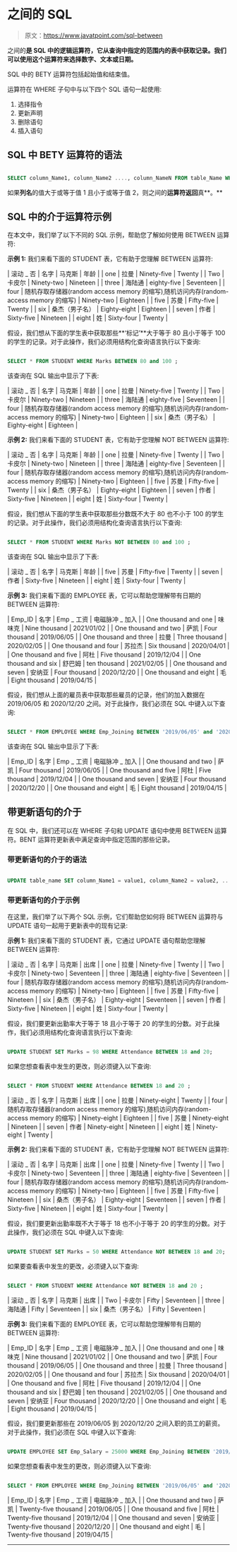 # 之间的 SQL

> 原文：<https://www.javatpoint.com/sql-between>

之间的**是 SQL 中的逻辑运算符，它从查询中指定的范围内的表中获取记录。我们可以使用这个运算符来选择数字、文本或日期。**

SQL 中的 BETY 运算符包括起始值和结束值。

运算符在 WHERE 子句中与以下四个 SQL 语句一起使用:

1.  选择指令
2.  更新声明
3.  删除语句
4.  插入语句

## SQL 中 BETY 运算符的语法

```sql

SELECT column_Name1, column_Name2 ...., column_NameN FROM table_Name WHERE column_name BETWEEN value1 and value2 ;

```

如果**列名**的值大于或等于值 1 且小于或等于值 2，则之间的**运算符返回**真**。**

## SQL 中的介于运算符示例

在本文中，我们举了以下不同的 SQL 示例，帮助您了解如何使用 BETWEEN 运算符:

**示例 1:** 我们来看下面的 STUDENT 表，它有助于您理解 BETWEEN 运算符:

| 滚动 _ 否 | 名字 | 马克斯 | 年龄 |
| one | 拉曼 | Ninety-five | Twenty |
| Two | 卡皮尔 | Ninety-two | Nineteen |
| three | 海陆通 | eighty-five | Seventeen |
| four | 随机存取存储器(random access memory 的缩写)ˌ随机访问内存(random-access memory 的缩写) | Ninety-two | Eighteen |
| five | 苏曼 | Fifty-five | Twenty |
| six | 桑杰（男子名） | Eighty-eight | Eighteen |
| seven | 作者 | Sixty-five | Nineteen |
| eight | 姓 | Sixty-four | Twenty |

假设，我们想从下面的学生表中获取那些**‘标记’**大于等于 80 且小于等于 100 的学生的记录。对于此操作，我们必须用结构化查询语言执行以下查询:

```sql

SELECT * FROM STUDENT WHERE Marks BETWEEN 80 and 100 ;

```

该查询在 SQL 输出中显示了下表:

| 滚动 _ 否 | 名字 | 马克斯 | 年龄 |
| one | 拉曼 | Ninety-five | Twenty |
| Two | 卡皮尔 | Ninety-two | Nineteen |
| three | 海陆通 | eighty-five | Seventeen |
| four | 随机存取存储器(random access memory 的缩写)ˌ随机访问内存(random-access memory 的缩写) | Ninety-two | Eighteen |
| six | 桑杰（男子名） | Eighty-eight | Eighteen |

**示例 2:** 我们来看下面的 STUDENT 表，它有助于您理解 NOT BETWEEN 运算符:

| 滚动 _ 否 | 名字 | 马克斯 | 年龄 |
| one | 拉曼 | Ninety-five | Twenty |
| Two | 卡皮尔 | Ninety-two | Nineteen |
| three | 海陆通 | eighty-five | Seventeen |
| four | 随机存取存储器(random access memory 的缩写)ˌ随机访问内存(random-access memory 的缩写) | Ninety-two | Eighteen |
| five | 苏曼 | Fifty-five | Twenty |
| six | 桑杰（男子名） | Eighty-eight | Eighteen |
| seven | 作者 | Sixty-five | Nineteen |
| eight | 姓 | Sixty-four | Twenty |

假设，我们想从下面的学生表中获取那些分数既不大于 80 也不小于 100 的学生的记录。对于此操作，我们必须用结构化查询语言执行以下查询:

```sql

SELECT * FROM STUDENT WHERE Marks NOT BETWEEN 80 and 100 ;

```

该查询在 SQL 输出中显示了下表:

| 滚动 _ 否 | 名字 | 马克斯 | 年龄 |
| five | 苏曼 | Fifty-five | Twenty |
| seven | 作者 | Sixty-five | Nineteen |
| eight | 姓 | Sixty-four | Twenty |

**示例 3:** 我们来看下面的 EMPLOYEE 表，它可以帮助您理解带有日期的 BETWEEN 运算符:

| Emp_ID | 名字 | Emp _ 工资 | 电磁脉冲 _ 加入 |
| One thousand and one | 味味克 | Nine thousand | 2021/01/02 |
| One thousand and two | 萨凯 | Four thousand | 2019/06/05 |
| One thousand and three | 拉曼 | Three thousand | 2020/02/05 |
| One thousand and four | 苏拉杰 | Six thousand | 2020/04/01 |
| One thousand and five | 阿杜 | Five thousand | 2019/12/04 |
| One thousand and six | 舒巴姆 | ten thousand | 2021/02/05 |
| One thousand and seven | 安纳亚 | Four thousand | 2020/12/20 |
| One thousand and eight | 毛 | Eight thousand | 2019/04/15 |

假设，我们想从上面的雇员表中获取那些雇员的记录，他们的加入数据在 2019/06/05 和 2020/12/20 之间。对于此操作，我们必须在 SQL 中键入以下查询:

```sql

SELECT * FROM EMPLOYEE WHERE Emp_Joining BETWEEN '2019/06/05' and '2020/12/20' ;

```

该查询在 SQL 输出中显示了下表:

| Emp_ID | 名字 | Emp _ 工资 | 电磁脉冲 _ 加入 |
| One thousand and two | 萨凯 | Four thousand | 2019/06/05 |
| One thousand and five | 阿杜 | Five thousand | 2019/12/04 |
| One thousand and seven | 安纳亚 | Four thousand | 2020/12/20 |
| One thousand and eight | 毛 | Eight thousand | 2019/04/15 |

## 带更新语句的介于

在 SQL 中，我们还可以在 WHERE 子句和 UPDATE 语句中使用 BETWEEN 运算符。BENT 运算符更新表中满足查询中指定范围的那些记录。

### 带更新语句的介于的语法

```sql

UPDATE table_name SET column_Name1 = value1, column_Name2 = value2, ...., column_NameN = valueN WHERE ColumnName BETWEEN value1 and value2;

```

### 带更新语句的介于示例

在这里，我们举了以下两个 SQL 示例，它们帮助您如何将 BETWEEN 运算符与 UPDATE 语句一起用于更新表中的现有记录:

**示例 1:** 我们来看下面的 STUDENT 表，它通过 UPDATE 语句帮助您理解 BETWEEN 运算符:

| 滚动 _ 否 | 名字 | 马克斯 | 出席 |
| one | 拉曼 | Ninety-five | Twenty |
| Two | 卡皮尔 | Ninety-two | Seventeen |
| three | 海陆通 | eighty-five | Seventeen |
| four | 随机存取存储器(random access memory 的缩写)ˌ随机访问内存(random-access memory 的缩写) | Ninety-two | Eighteen |
| five | 苏曼 | Fifty-five | Nineteen |
| six | 桑杰（男子名） | Eighty-eight | Seventeen |
| seven | 作者 | Sixty-five | Nineteen |
| eight | 姓 | Sixty-four | Twenty |

假设，我们要更新出勤率大于等于 18 且小于等于 20 的学生的分数。对于此操作，我们必须用结构化查询语言执行以下查询:

```sql

UPDATE STUDENT SET Marks = 98 WHERE Attendance BETWEEN 18 and 20;

```

如果您想查看表中发生的更改，则必须键入以下查询:

```sql

SELECT * FROM STUDENT WHERE Attendance BETWEEN 18 and 20 ;

```

| 滚动 _ 否 | 名字 | 马克斯 | 出席 |
| one | 拉曼 | Ninety-eight | Twenty |
| four | 随机存取存储器(random access memory 的缩写)ˌ随机访问内存(random-access memory 的缩写) | Ninety-eight | Eighteen |
| five | 苏曼 | Ninety-eight | Nineteen |
| seven | 作者 | Ninety-eight | Nineteen |
| eight | 姓 | Ninety-eight | Twenty |

**示例 2:** 我们来看下面的 STUDENT 表，它有助于您理解 NOT BETWEEN 运算符:

| 滚动 _ 否 | 名字 | 马克斯 | 出席 |
| one | 拉曼 | Ninety-five | Twenty |
| Two | 卡皮尔 | Ninety-two | Seventeen |
| three | 海陆通 | eighty-five | Seventeen |
| four | 随机存取存储器(random access memory 的缩写)ˌ随机访问内存(random-access memory 的缩写) | Ninety-two | Eighteen |
| five | 苏曼 | Fifty-five | Nineteen |
| six | 桑杰（男子名） | Eighty-eight | Seventeen |
| seven | 作者 | Sixty-five | Nineteen |
| eight | 姓 | Sixty-four | Twenty |

假设，我们要更新出勤率既不大于等于 18 也不小于等于 20 的学生的分数。对于此操作，我们必须在 SQL 中键入以下查询:

```sql

UPDATE STUDENT SET Marks = 50 WHERE Attendance NOT BETWEEN 18 and 20;

```

如果要查看表中发生的更改，必须键入以下查询:

```sql

SELECT * FROM STUDENT WHERE Attendance NOT BETWEEN 18 and 20 ;

```

| 滚动 _ 否 | 名字 | 马克斯 | 出席 |
| Two | 卡皮尔 | Fifty | Seventeen |
| three | 海陆通 | Fifty | Seventeen |
| six | 桑杰（男子名） | Fifty | Seventeen |

**示例 3:** 我们来看下面的 EMPLOYEE 表，它可以帮助您理解带有日期的 BETWEEN 运算符:

| Emp_ID | 名字 | Emp _ 工资 | 电磁脉冲 _ 加入 |
| One thousand and one | 味味克 | Nine thousand | 2021/01/02 |
| One thousand and two | 萨凯 | Four thousand | 2019/06/05 |
| One thousand and three | 拉曼 | Three thousand | 2020/02/05 |
| One thousand and four | 苏拉杰 | Six thousand | 2020/04/01 |
| One thousand and five | 阿杜 | Five thousand | 2019/12/04 |
| One thousand and six | 舒巴姆 | ten thousand | 2021/02/05 |
| One thousand and seven | 安纳亚 | Four thousand | 2020/12/20 |
| One thousand and eight | 毛 | Eight thousand | 2019/04/15 |

假设，我们要更新那些在 2019/06/05 到 2020/12/20 之间入职的员工的薪资。对于此操作，我们必须在 SQL 中键入以下查询:

```sql

UPDATE EMPLOYEE SET Emp_Salary = 25000 WHERE Emp_Joining BETWEEN '2019/06/05' and '2020/12/20' ;

```

如果您想查看表中发生的更改，则必须键入以下查询:

```sql

SELECT * FROM EMPLOYEE WHERE Emp_Joining BETWEEN '2019/06/05' and '2020/12/20' ;

```

| Emp_ID | 名字 | Emp _ 工资 | 电磁脉冲 _ 加入 |
| One thousand and two | 萨凯 | Twenty-five thousand | 2019/06/05 |
| One thousand and five | 阿杜 | Twenty-five thousand | 2019/12/04 |
| One thousand and seven | 安纳亚 | Twenty-five thousand | 2020/12/20 |
| One thousand and eight | 毛 | Twenty-five thousand | 2019/04/15 |

* * *